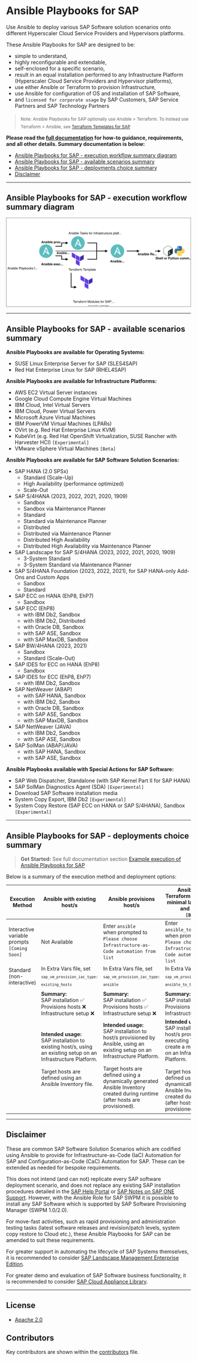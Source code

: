 # Ansible Playbooks for SAP

Use Ansible to deploy various SAP Software solution scenarios onto different Hyperscaler Cloud Service Providers and Hypervisors platforms.

These Ansible Playbooks for SAP are designed to be:
- simple to understand,
- highly reconfigurable and extendable,
- self-enclosed for a specific scenario,
- result in an equal installation performed to any Infrastructure Platform (Hyperscaler Cloud Service Providers and Hypervisor platforms),
- use either Ansible or Terraform to provision Infrastructure,
- use Ansible for configuration of OS and installation of SAP Software,
- and `licensed for corporate usage` by SAP Customers, SAP Service Partners and SAP Technology Partners

> <sub>Note: Ansible Playbooks for SAP optionally use Ansible > Terraform. To instead use Terraform > Ansible, see [Terraform Templates for SAP](https://github.com/sap-linuxlab/terraform.templates_for_sap)</sub>

**Please read the [full documentation](/docs#readme) for how-to guidance, requirements, and all other details. Summary documentation is below:**
- [Ansible Playbooks for SAP - execution workflow summary diagram](#ansible-playbooks-for-sap---execution-workflow-summary-diagram)
- [Ansible Playbooks for SAP - available scenarios summary](#ansible-playbooks-for-sap---available-scenarios-summary)
- [Ansible Playbooks for SAP - deployments choice summary](#ansible-playbooks-for-sap---deployments-choice-summary)
- [Disclaimer](#disclaimer)

---

## Ansible Playbooks for SAP - execution workflow summary diagram

![Ansible Playbooks for SAP execution flow](./docs/images/ansible_playbooks_sap_summary.svg)

---

## Ansible Playbooks for SAP - available scenarios summary

**Ansible Playbooks are available for Operating Systems:**
- SUSE Linux Enterprise Server for SAP (SLES4SAP)
- Red Hat Enterprise Linux for SAP (RHEL4SAP)

**Ansible Playbooks are available for Infrastructure Platforms:**
- AWS EC2 Virtual Server instances
- Google Cloud Compute Engine Virtual Machines
- IBM Cloud, Intel Virtual Servers
- IBM Cloud, Power Virtual Servers
- Microsoft Azure Virtual Machines
- IBM PowerVM Virtual Machines (LPARs)
- OVirt (e.g. Red Hat Enterprise Linux KVM)
- KubeVirt (e.g. Red Hat OpenShift Virtualization, SUSE Rancher with Harvester HCI) `[Experimental]`
- VMware vSphere Virtual Machines `[Beta]`

**Ansible Playbooks are available for SAP Software Solution Scenarios:**

- SAP HANA (2.0 SPSx)
    - Standard (Scale-Up)
    - High Availability (performance optimized)
    - Scale-Out
- SAP S/4HANA (2023, 2022, 2021, 2020, 1909)
    - Sandbox
    - Sandbox via Maintenance Planner
    - Standard
    - Standard via Maintenance Planner
    - Distributed
    - Distributed via Maintenance Planner
    - Distributed High Availability
    - Distributed High Availability via Maintenance Planner
- SAP Landscape for SAP S/4HANA (2023, 2022, 2021, 2020, 1909)
    - 3-System Standard
    - 3-System Standard via Maintenance Planner
- SAP S/4HANA Foundation (2023, 2022, 2021), for SAP HANA-only Add-Ons and Custom Apps
    - Sandbox
    - Standard
- SAP ECC on HANA (EhP8, EhP7)
    - Sandbox
- SAP ECC (EhP8)
    - with IBM Db2, Sandbox
    - with IBM Db2, Distributed
    - with Oracle DB, Sandbox
    - with SAP ASE, Sandbox
    - with SAP MaxDB, Sandbox
- SAP BW/4HANA (2023, 2021)
    - Sandbox
    - Standard (Scale-Out)
- SAP IDES for ECC on HANA (EhP8)
    - Sandbox
- SAP IDES for ECC (EhP8, EhP7)
    - with IBM Db2, Sandbox
- SAP NetWeaver (ABAP)
    - with SAP HANA, Sandbox
    - with IBM Db2, Sandbox
    - with Oracle DB, Sandbox
    - with SAP ASE, Sandbox
    - with SAP MaxDB, Sandbox
- SAP NetWeaver (JAVA)
    - with IBM Db2, Sandbox
    - with SAP ASE, Sandbox
- SAP SolMan (ABAP/JAVA)
    - with SAP HANA, Sandbox
    - with SAP ASE, Sandbox


**Ansible Playbooks available with Special Actions for SAP Software:**

- SAP Web Dispatcher, Standalone (with SAP Kernel Part II for SAP HANA)
- SAP SolMan Diagnostics Agent (SDA) `[Experimental]`
- Download SAP Software installation media
- System Copy Export, IBM Db2 `[Experimental]`
- System Copy Restore (SAP ECC on HANA or SAP S/4HANA), Sandbox  `[Experimental]`

---

## Ansible Playbooks for SAP - deployments choice summary

> **Get Started:** See full documentation section [Example execution of Ansible Playbooks for SAP](/docs##example-execution-of-ansible-playbooks-for-sap)

Below is a summary of the execution method and deployment options:

| Execution Method | Ansible with existing host/s | Ansible provisions host/s | Ansible uses Terraform to provision minimal landing zone and host/s<br/>`[Beta]` |
| --- | --- | --- | --- |
| Interactive variable prompts<br/>`[Coming Soon]` | Not Available | Enter `ansible` <br/>when prompted to<br/>`Please choose Infrastructure-as-Code automation from list` | Enter `ansible_to_terraform` <br/>when prompted to<br/>`Please choose Infrastructure-as-Code automation from list` |
| Standard (non-interactive) | In Extra Vars file, set <br/><sub>`sap_vm_provision_iac_type: existing_hosts`</sub> | In Extra Vars file, set <br/><sub>`sap_vm_provision_iac_type: ansible`</sub> | In Extra Vars file, set <br/><sub>`sap_vm_provision_iac_type: ansible_to_terraform`</sub> |
| | | |
| | **Summary:**</br>SAP installation :white_check_mark:<br/>Provisions hosts :x:<br/>Infrastructure setup :x:<br/> | **Summary:**</br>SAP installation :white_check_mark:<br/>Provisions hosts :white_check_mark:<br/>Infrastructure setup :x:<br/> | **Summary:**</br>SAP installation :white_check_mark:<br/>Provisions hosts :white_check_mark:<br/>Infrastructure setup :white_check_mark:<br/> |
| | **Intended usage:**<br/>SAP installation to existing host/s, using an existing setup on an Infrastructure Platform.<br/><br/>Target hosts are defined using an Ansible Inventory file.<br/><br/><br/> | **Intended usage:**<br/>SAP installation to host/s provisioned by Ansible, using an existing setup on an Infrastructure Platform.<br/><br/>Target hosts are defined using a dynamically generated Ansible Inventory created during runtime (after hosts are provisioned). | **Intended usage:**<br/>SAP installation to host/s provisioned by executing Terraform to create a minimal setup on an Infrastructure Platform.<br/><br/>Target hosts are defined using a dynamically generated Ansible Inventory created during runtime (after hosts are provisioned). |

---

## Disclaimer

These are common SAP Software Solution Scenarios which are codified using Ansible to provide for Infrastructure-as-Code (IaC) Automation for SAP and Configuration-as-Code (CaC) Automation for SAP. These can be extended as needed for bespoke requirements.

This does not intend (and can not) replicate every SAP software deployment scenario, and does not replace any existing SAP installation procedures detailed in the [SAP Help Portal](https://help.sap.com) or [SAP Notes on SAP ONE Support](https://launchpad.support.sap.com). However, with the Ansible Role for SAP SWPM it is possible to install any SAP Software which is supported by SAP Software Provisioning Manager (SWPM 1.0/2.0).

For move-fast activities, such as rapid provisioning and administration testing tasks (latest software releases and revision/patch levels, system copy restore to Cloud etc.), these Ansible Playbooks for SAP can be amended to suit these requirements.

For greater support in automating the lifecycle of SAP Systems themselves, it is recommended to consider [SAP Landscape Management Enterprise Edition](https://www.sap.com/uk/products/landscape-management.html).

For greater demo and evaluation of SAP Software business functionality, it is recommended to consider [SAP Cloud Appliance Library](https://www.sap.com/products/cloud-appliance-library.html).

---

## License

- [Apache 2.0](./LICENSE)

## Contributors

Key contributors are shown within the [contributors](./docs/CONTRIBUTORS.md) file.
